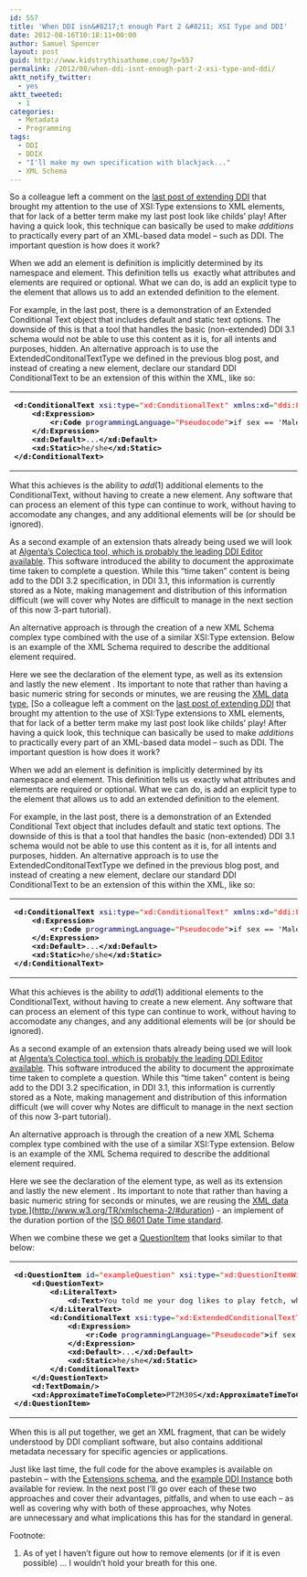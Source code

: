 ```yaml
---
id: 557
title: 'When DDI isn&#8217;t enough Part 2 &#8211; XSI Type and DDI'
date: 2012-08-16T10:18:11+00:00
author: Samuel Spencer
layout: post
guid: http://www.kidstrythisathome.com/?p=557
permalink: /2012/08/when-ddi-isnt-enough-part-2-xsi-type-and-ddi/
aktt_notify_twitter:
  - yes
aktt_tweeted:
  - 1
categories:
  - Metadata
  - Programming
tags:
  - DDI
  - DDIX
  - "I'll make my own specification with blackjack..."
  - XML Schema
---
```

So a colleague left a comment on the [last post of extending DDI](http://www.kidstrythisathome.com/2012/08/when-ddi-isnt-enough-xml-schema-extensions-and-ddi/ "When DDI isn’t enough – XML Schema Extensions and DDI") that brought my attention to the use of XSI:Type extensions to XML elements, that for lack of a better term make my last post look like childs&#8217; play! After having a quick look, this technique can basically be used to make _additions_ to practically every part of an XML-based data model &#8211; such as DDI. The important question is how does it work?

When we add an element is definition is implicitly determined by its namespace and element. This definition tells us  exactly what attributes and elements are required or optional. What we can do, is add an explicit type to the element that allows us to add an extended definition to the element.

For example, in the last post, there is a demonstration of an Extended Conditional Text object that includes default and static text options. The downside of this is that a tool that handles the basic (non-extended) DDI 3.1 schema would not be able to use this content as it is, for all intents and purposes, hidden. An alternative approach is to use the ExtendedConditonalTextType we defined in the previous blog post, and instead of creating a new element, declare our standard DDI ConditionalText to be an extension of this within the XML, like so:

<div class="wp_syntax">
  <table>
    <tr>
      <td class="code">
        <pre class="xml" style="font-family:monospace;"><span style="color: #009900;"><span style="color: #000000; font-weight: bold;">&lt;d:ConditionalText</span> <span style="color: #000066;">xsi:type</span>=<span style="color: #ff0000;">"xd:ConditionalText"</span> <span style="color: #000066;">xmlns:xd</span>=<span style="color: #ff0000;">"ddi:ExtendedDataCollection:3_1"</span><span style="color: #000000; font-weight: bold;">&gt;</span></span>
    <span style="color: #009900;"><span style="color: #000000; font-weight: bold;">&lt;d:Expression<span style="color: #000000; font-weight: bold;">&gt;</span></span></span>
        <span style="color: #009900;"><span style="color: #000000; font-weight: bold;">&lt;r:Code</span> <span style="color: #000066;">programmingLanguage</span>=<span style="color: #ff0000;">"Pseudocode"</span><span style="color: #000000; font-weight: bold;">&gt;</span></span>if sex == 'Male' {return 'he'} else if sex == 'Female' {return 'she'} else {return 'they'}<span style="color: #009900;"><span style="color: #000000; font-weight: bold;">&lt;/r:Code<span style="color: #000000; font-weight: bold;">&gt;</span></span></span>
    <span style="color: #009900;"><span style="color: #000000; font-weight: bold;">&lt;/d:Expression<span style="color: #000000; font-weight: bold;">&gt;</span></span></span>
    <span style="color: #009900;"><span style="color: #000000; font-weight: bold;">&lt;xd:Default<span style="color: #000000; font-weight: bold;">&gt;</span></span></span>...<span style="color: #009900;"><span style="color: #000000; font-weight: bold;">&lt;/xd:Default<span style="color: #000000; font-weight: bold;">&gt;</span></span></span>
    <span style="color: #009900;"><span style="color: #000000; font-weight: bold;">&lt;xd:Static<span style="color: #000000; font-weight: bold;">&gt;</span></span></span>he/she<span style="color: #009900;"><span style="color: #000000; font-weight: bold;">&lt;/xd:Static<span style="color: #000000; font-weight: bold;">&gt;</span></span></span>
<span style="color: #009900;"><span style="color: #000000; font-weight: bold;">&lt;/d:ConditionalText<span style="color: #000000; font-weight: bold;">&gt;</span></span></span></pre>
      </td>
    </tr>
  </table>
</div>

What this achieves is the ability to _add_(1) additional elements to the ConditionalText, without having to create a new element. Any software that can process an element of this type can continue to work, without having to accomodate any changes, and any additional elements will be (or should be ignored).

As a second example of an extension thats already being used we will look at [Algenta&#8217;s Colectica tool, which is probably the leading DDI Editor available](http://www.colectica.com/ "Colectica"). This software introduced the ability to document the approximate time taken to complete a question. While this &#8220;time taken&#8221; content is being add to the DDI 3.2 specification, in DDI 3.1, this information is currently stored as a Note, making management and distribution of this information difficult (we will cover why Notes are difficult to manage in the next section of this now 3-part tutorial).

An alternative approach is through the creation of a new XML Schema complex type combined with the use of a similar XSI:Type extension. Below is an example of the XML Schema required to describe the additional element required.

Here we see the declaration of the element type, as well as its extension and lastly the new element <ApproximateTimeToComplete>. Its important to note that rather than having a basic numeric string for seconds or minutes, we are reusing the [XML data type](http://www.w3.org/TR/xmlschema-2/), [So a colleague left a comment on the [last post of extending DDI](http://www.kidstrythisathome.com/2012/08/when-ddi-isnt-enough-xml-schema-extensions-and-ddi/ "When DDI isn’t enough – XML Schema Extensions and DDI") that brought my attention to the use of XSI:Type extensions to XML elements, that for lack of a better term make my last post look like childs&#8217; play! After having a quick look, this technique can basically be used to make _additions_ to practically every part of an XML-based data model &#8211; such as DDI. The important question is how does it work?

When we add an element is definition is implicitly determined by its namespace and element. This definition tells us  exactly what attributes and elements are required or optional. What we can do, is add an explicit type to the element that allows us to add an extended definition to the element.

For example, in the last post, there is a demonstration of an Extended Conditional Text object that includes default and static text options. The downside of this is that a tool that handles the basic (non-extended) DDI 3.1 schema would not be able to use this content as it is, for all intents and purposes, hidden. An alternative approach is to use the ExtendedConditonalTextType we defined in the previous blog post, and instead of creating a new element, declare our standard DDI ConditionalText to be an extension of this within the XML, like so:

<div class="wp_syntax">
  <table>
    <tr>
      <td class="code">
        <pre class="xml" style="font-family:monospace;"><span style="color: #009900;"><span style="color: #000000; font-weight: bold;">&lt;d:ConditionalText</span> <span style="color: #000066;">xsi:type</span>=<span style="color: #ff0000;">"xd:ConditionalText"</span> <span style="color: #000066;">xmlns:xd</span>=<span style="color: #ff0000;">"ddi:ExtendedDataCollection:3_1"</span><span style="color: #000000; font-weight: bold;">&gt;</span></span>
    <span style="color: #009900;"><span style="color: #000000; font-weight: bold;">&lt;d:Expression<span style="color: #000000; font-weight: bold;">&gt;</span></span></span>
        <span style="color: #009900;"><span style="color: #000000; font-weight: bold;">&lt;r:Code</span> <span style="color: #000066;">programmingLanguage</span>=<span style="color: #ff0000;">"Pseudocode"</span><span style="color: #000000; font-weight: bold;">&gt;</span></span>if sex == 'Male' {return 'he'} else if sex == 'Female' {return 'she'} else {return 'they'}<span style="color: #009900;"><span style="color: #000000; font-weight: bold;">&lt;/r:Code<span style="color: #000000; font-weight: bold;">&gt;</span></span></span>
    <span style="color: #009900;"><span style="color: #000000; font-weight: bold;">&lt;/d:Expression<span style="color: #000000; font-weight: bold;">&gt;</span></span></span>
    <span style="color: #009900;"><span style="color: #000000; font-weight: bold;">&lt;xd:Default<span style="color: #000000; font-weight: bold;">&gt;</span></span></span>...<span style="color: #009900;"><span style="color: #000000; font-weight: bold;">&lt;/xd:Default<span style="color: #000000; font-weight: bold;">&gt;</span></span></span>
    <span style="color: #009900;"><span style="color: #000000; font-weight: bold;">&lt;xd:Static<span style="color: #000000; font-weight: bold;">&gt;</span></span></span>he/she<span style="color: #009900;"><span style="color: #000000; font-weight: bold;">&lt;/xd:Static<span style="color: #000000; font-weight: bold;">&gt;</span></span></span>
<span style="color: #009900;"><span style="color: #000000; font-weight: bold;">&lt;/d:ConditionalText<span style="color: #000000; font-weight: bold;">&gt;</span></span></span></pre>
      </td>
    </tr>
  </table>
</div>

What this achieves is the ability to _add_(1) additional elements to the ConditionalText, without having to create a new element. Any software that can process an element of this type can continue to work, without having to accomodate any changes, and any additional elements will be (or should be ignored).

As a second example of an extension thats already being used we will look at [Algenta&#8217;s Colectica tool, which is probably the leading DDI Editor available](http://www.colectica.com/ "Colectica"). This software introduced the ability to document the approximate time taken to complete a question. While this &#8220;time taken&#8221; content is being add to the DDI 3.2 specification, in DDI 3.1, this information is currently stored as a Note, making management and distribution of this information difficult (we will cover why Notes are difficult to manage in the next section of this now 3-part tutorial).

An alternative approach is through the creation of a new XML Schema complex type combined with the use of a similar XSI:Type extension. Below is an example of the XML Schema required to describe the additional element required.

Here we see the declaration of the element type, as well as its extension and lastly the new element <ApproximateTimeToComplete>. Its important to note that rather than having a basic numeric string for seconds or minutes, we are reusing the [XML data type](http://www.w3.org/TR/xmlschema-2/),](http://www.w3.org/TR/xmlschema-2/#duration) - an implement of the duration portion of the [ISO 8601 Date Time standard](www.iso.org/iso/catalogue_detail?csnumber=40874 "ISO 8601").

When we combine these we get a [QuestionItem](http://www.ddialliance.org/sites/default/files/documentation/ddi3.1/schemas/datacollection_xsd/elements/QuestionItem.html) that looks similar to that below:

<div class="wp_syntax">
  <table>
    <tr>
      <td class="code">
        <pre class="xml" style="font-family:monospace;"><span style="color: #009900;"><span style="color: #000000; font-weight: bold;">&lt;d:QuestionItem</span> <span style="color: #000066;">id</span>=<span style="color: #ff0000;">"exampleQuestion"</span> <span style="color: #000066;">xsi:type</span>=<span style="color: #ff0000;">"xd:QuestionItemWithTimeTaken"</span><span style="color: #000000; font-weight: bold;">&gt;</span></span>
    <span style="color: #009900;"><span style="color: #000000; font-weight: bold;">&lt;d:QuestionText<span style="color: #000000; font-weight: bold;">&gt;</span></span></span>
        <span style="color: #009900;"><span style="color: #000000; font-weight: bold;">&lt;d:LiteralText<span style="color: #000000; font-weight: bold;">&gt;</span></span></span>
            <span style="color: #009900;"><span style="color: #000000; font-weight: bold;">&lt;d:Text<span style="color: #000000; font-weight: bold;">&gt;</span></span></span>You told me your dog likes to play fetch, what does <span style="color: #009900;"><span style="color: #000000; font-weight: bold;">&lt;/d:Text<span style="color: #000000; font-weight: bold;">&gt;</span></span></span>
        <span style="color: #009900;"><span style="color: #000000; font-weight: bold;">&lt;/d:LiteralText<span style="color: #000000; font-weight: bold;">&gt;</span></span></span>
        <span style="color: #009900;"><span style="color: #000000; font-weight: bold;">&lt;d:ConditionalText</span> <span style="color: #000066;">xsi:type</span>=<span style="color: #ff0000;">"xd:ExtendedConditionalTextType"</span><span style="color: #000000; font-weight: bold;">&gt;</span></span>
            <span style="color: #009900;"><span style="color: #000000; font-weight: bold;">&lt;d:Expression<span style="color: #000000; font-weight: bold;">&gt;</span></span></span>
                <span style="color: #009900;"><span style="color: #000000; font-weight: bold;">&lt;r:Code</span> <span style="color: #000066;">programmingLanguage</span>=<span style="color: #ff0000;">"Pseudocode"</span><span style="color: #000000; font-weight: bold;">&gt;</span></span>if sex == 'Male' {return 'he'} else if sex == 'Female' {return 'she'} else {return 'they'}<span style="color: #009900;"><span style="color: #000000; font-weight: bold;">&lt;/r:Code<span style="color: #000000; font-weight: bold;">&gt;</span></span></span>
            <span style="color: #009900;"><span style="color: #000000; font-weight: bold;">&lt;/d:Expression<span style="color: #000000; font-weight: bold;">&gt;</span></span></span>
            <span style="color: #009900;"><span style="color: #000000; font-weight: bold;">&lt;xd:Default<span style="color: #000000; font-weight: bold;">&gt;</span></span></span>...<span style="color: #009900;"><span style="color: #000000; font-weight: bold;">&lt;/xd:Default<span style="color: #000000; font-weight: bold;">&gt;</span></span></span>
            <span style="color: #009900;"><span style="color: #000000; font-weight: bold;">&lt;xd:Static<span style="color: #000000; font-weight: bold;">&gt;</span></span></span>he/she<span style="color: #009900;"><span style="color: #000000; font-weight: bold;">&lt;/xd:Static<span style="color: #000000; font-weight: bold;">&gt;</span></span></span>
        <span style="color: #009900;"><span style="color: #000000; font-weight: bold;">&lt;/d:ConditionalText<span style="color: #000000; font-weight: bold;">&gt;</span></span></span>
    <span style="color: #009900;"><span style="color: #000000; font-weight: bold;">&lt;/d:QuestionText<span style="color: #000000; font-weight: bold;">&gt;</span></span></span>
    <span style="color: #009900;"><span style="color: #000000; font-weight: bold;">&lt;d:TextDomain</span><span style="color: #000000; font-weight: bold;">/&gt;</span></span>
    <span style="color: #009900;"><span style="color: #000000; font-weight: bold;">&lt;xd:ApproximateTimeToComplete<span style="color: #000000; font-weight: bold;">&gt;</span></span></span>PT2M30S<span style="color: #009900;"><span style="color: #000000; font-weight: bold;">&lt;/xd:ApproximateTimeToComplete<span style="color: #000000; font-weight: bold;">&gt;</span></span></span>
<span style="color: #009900;"><span style="color: #000000; font-weight: bold;">&lt;/d:QuestionItem<span style="color: #000000; font-weight: bold;">&gt;</span></span></span></pre>
      </td>
    </tr>
  </table>
</div>

When this is all put together, we get an XML fragment, that can be widely understood by DDI compliant software, but also contains additional metadata necessary for specific agencies or applications.

Just like last time, the full code for the above examples is available on pastebin &#8211; with the [Extensions schema](http://pastebin.com/KgLTPFdR), and the [example DDI Instance](http://pastebin.com/Y8854kXh) both available for review. In the next post I&#8217;ll go over each of these two approaches and cover their advantages, pitfalls, and when to use each &#8211; as well as covering why with both of these approaches, why Notes are unnecessary and what implications this has for the standard in general.

Footnote:

  1. As of yet I haven&#8217;t figure out how to remove elements (or if it is even possible) &#8230; I wouldn&#8217;t hold your breath for this one.